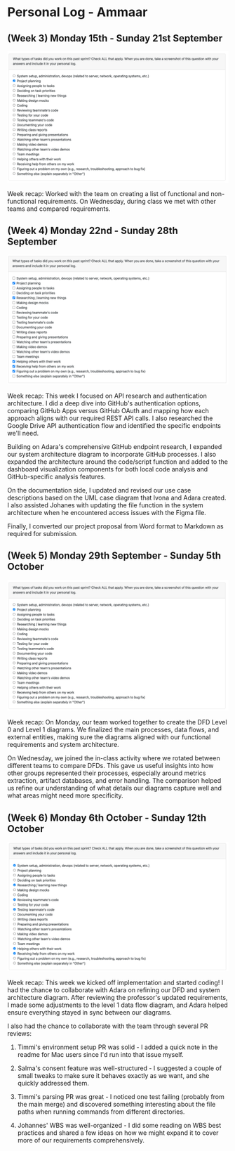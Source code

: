 # Personal Log - Ammaar

## (Week 3) Monday 15th - Sunday 21st September

![Screenshot of work done this sprint from peer eval](./screenshots/Ammaar-Sept-15-21.png)

Week recap: Worked with the team on creating a list of functional and non-functional requirements. On Wednesday, during class we met with other teams and compared requirements.

## (Week 4) Monday 22nd - Sunday 28th September

![Screenshot of work done this sprint from peer eval](./screenshots/Ammaar-Sept22-28.png)

Week recap: This week I focused on API research and authentication architecture. I did a deep dive into GitHub's authentication options, comparing GitHub Apps versus GitHub OAuth and mapping how each approach aligns with our required REST API calls. I also researched the Google Drive API authentication flow and identified the specific endpoints we'll need.

Building on Adara's comprehensive GitHub endpoint research, I expanded our system architecture diagram to incorporate GitHub processes. I also expanded the architecture around the code/script function and added to the dashboard visualization components for both local code analysis and GitHub-specific analysis features.

On the documentation side, I updated and revised our use case descriptions based on the UML case diagram that Ivona and Adara created. I also assisted Johanes with updating the file function in the system architecture when he encountered access issues with the Figma file.

Finally, I converted our project proposal from Word format to Markdown as required for submission.

## (Week 5) Monday 29th September - Sunday 5th October

![Screenshot of work done this sprint from peer eval](./screenshots/Ammaar-Sept29-Oct5.png)

Week recap: On Monday, our team worked together to create the DFD Level 0 and Level 1 diagrams. We finalized the main processes, data flows, and external entities, making sure the diagrams aligned with our functional requirements and system architecture.

On Wednesday, we joined the in-class activity where we rotated between different teams to compare DFDs. This gave us useful insights into how other groups represented their processes, especially around metrics extraction, artifact databases, and error handling. The comparison helped us refine our understanding of what details our diagrams capture well and what areas might need more specificity.

## (Week 6) Monday 6th October - Sunday 12th October

![Screenshot of work done this sprint from peer eval](./screenshots/Ammaar-Oct6-12.png)

Week recap: This week we kicked off implementation and started coding! I had the chance to collaborate with Adara on refining our DFD and system architecture diagram. After reviewing the professor's updated requirements, I made some adjustments to the level 1 data flow diagram, and Adara helped ensure everything stayed in sync between our diagrams.

I also had the chance to collaborate with the team through several PR reviews:

1. Timmi's environment setup PR was solid - I added a quick note in the readme for Mac users since I'd run into that issue myself.

2. Salma's consent feature was well-structured - I suggested a couple of small tweaks to make sure it behaves exactly as we want, and she quickly addressed them.

3. Timmi's parsing PR was great - I noticed one test failing (probably from the main merge) and discovered something interesting about the file paths when running commands from different directories.

4. Johannes' WBS was well-organized - I did some reading on WBS best practices and shared a few ideas on how we might expand it to cover more of our requirements comprehensively.
